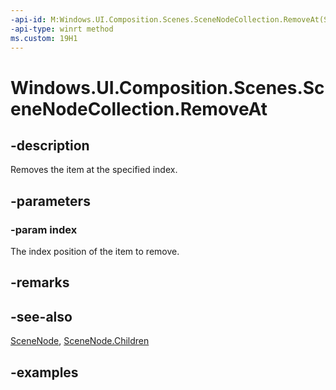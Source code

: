 ```yaml
---
-api-id: M:Windows.UI.Composition.Scenes.SceneNodeCollection.RemoveAt(System.UInt32)
-api-type: winrt method
ms.custom: 19H1
---
```


<!-- Method syntax.
public void SceneNodeCollection.RemoveAt(UInt32 index)
-->

# Windows.UI.Composition.Scenes.SceneNodeCollection.RemoveAt

## -description

Removes the item at the specified index.



## -parameters
### -param index

The index position of the item to remove.

## -remarks

## -see-also

[SceneNode](scenenode.md), [SceneNode.Children](scenenode_children.md)

## -examples


